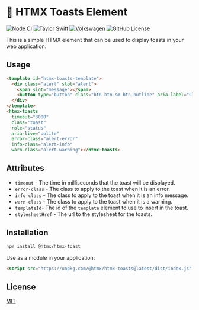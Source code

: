 # 🥪 HTMX Toasts Element

[![Node CI](https://github.com/katallaxie/htmx-toasts-element/actions/workflows/main.yml/badge.svg)](https://github.com/katallaxie/htmx-toasts-element/actions/workflows/main.yml)
[![Taylor Swift](https://img.shields.io/badge/secured%20by-taylor%20swift-brightgreen.svg)](https://twitter.com/SwiftOnSecurity)
[![Volkswagen](https://auchenberg.github.io/volkswagen/volkswargen_ci.svg?v=1)](https://github.com/auchenberg/volkswagen)
![GitHub License](https://img.shields.io/github/license/katallaxie/htmx-toasts-element)

This is a simple HTMX element that can be used to display toasts in your web application.

## Usage

```html
<template id="htmx-toasts-template">
  <div class="alert" slot="alert">
    <span slot="message"></span>
    <button type="button" class="btn btn-sm btn-outline" aria-label="Close" slot="close">Close</button>
  </div>
</template>
<htmx-toasts
  timeout="3000"
  class="toast"
  role="status"
  aria-live="polite"
  error-class="alert-error"
  info-class="alert-info"
  warn-class="alert-warning"></htmx-toasts>
```

## Attributes

- `timeout` - The time in milliseconds that the toast will be displayed.
- `error-class` - The class to apply to the toast when it is an error.
- `info-class` - The class to apply to the toast when it is an info message.
- `warn-class` - The class to apply to the toast when it is a warning.
- `templateId`- The id of the `template` element to use to insert in the toast.
- `stylesheetHref` - The url to the stylesheet for the toasts.

## Installation

```bash
npm install @htmx/htmx-toast
```

Use as a module in your application:

```html
<script src="https://unpkg.com/@htmx/htmx-toasts@latest/dist/index.js" type="module"></script>
```

## License

[MIT](/LICENSE)